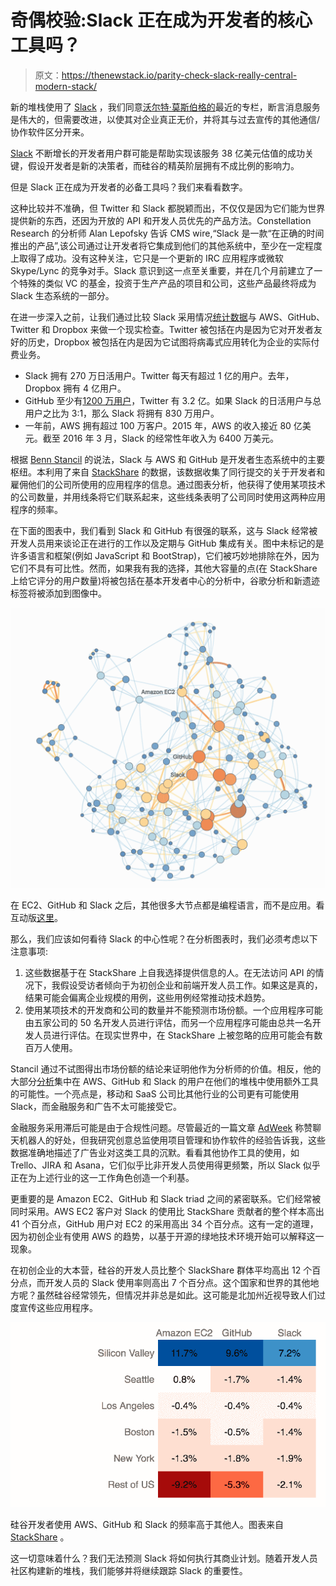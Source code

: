 # 奇偶校验:Slack 正在成为开发者的核心工具吗？

> 原文：<https://thenewstack.io/parity-check-slack-really-central-modern-stack/>

新的堆栈使用了 [Slack](https://slack.com/) ，我们同意[沃尔特·莫斯伯格的](http://recode.net/2016/04/13/mossberg-slack-improvements-distraction/)最近的专栏，断言消息服务是伟大的，但需要改进，以使其对企业真正无价，并将其与过去宣传的其他通信/协作软件区分开来。

[Slack](https://thenewstack.io/slack-new-model-business-process-software/) 不断增长的开发者用户群可能是帮助实现该服务 38 亿美元估值的成功关键，假设开发者是新的决策者，而硅谷的精英阶层拥有不成比例的影响力。

但是 Slack 正在成为开发者的必备工具吗？我们来看看数字。

这种比较并不准确，但 Twitter 和 Slack 都脱颖而出，不仅仅是因为它们能为世界提供新的东西，还因为开放的 API 和开发人员优先的产品方法。Constellation Research 的分析师 Alan Lepofsky 告诉 CMS wire,“Slack 是一款“在正确的时间推出的产品”,该公司通过让开发者将它集成到他们的其他系统中，至少在一定程度上取得了成功。没有这种关注，它只是一个更新的 IRC 应用程序或微软 Skype/Lync 的竞争对手。Slack 意识到这一点至关重要，并在几个月前建立了一个特殊的类似 VC 的基金，投资于生产产品的项目和公司，这些产品最终将成为 Slack 生态系统的一部分。

在进一步深入之前，让我们通过比较 Slack 采用情况[统计数据](http://expandedramblings.com/index.php/slack-statistics/)与 AWS、GitHub、Twitter 和 Dropbox 来做一个现实检查。Twitter 被包括在内是因为它对开发者友好的历史，Dropbox 被包括在内是因为它试图将病毒式应用转化为企业的实际付费业务。

*   Slack 拥有 270 万日活用户。Twitter 每天有超过 1 亿的用户。去年，Dropbox 拥有 4 亿用户。
*   GitHub 至少有[1200 万用户](https://en.wikipedia.org/wiki/GitHub)，Twitter 有 3.2 亿。如果 Slack 的日活用户与总用户之比为 3:1，那么 Slack 将拥有 830 万用户。
*   一年前，AWS 拥有超过 100 万客户。2015 年，AWS 的收入接近 80 亿美元。截至 2016 年 3 月，Slack 的经常性年收入为 6400 万美元。

根据 [Benn Stancil](https://twitter.com/bennstancil) 的说法，Slack 与 AWS 和 GitHub 是开发者生态系统中的主要枢纽。本利用了来自 [StackShare](http://stackshare.io/) 的数据，该数据收集了同行提交的关于开发者和雇佣他们的公司所使用的应用程序的信息。通过图表分析，他获得了使用某项技术的公司数量，并用线条将它们联系起来，这些线条表明了公司同时使用这两种应用程序的频率。

在下面的图表中，我们看到 Slack 和 GitHub 有很强的联系，这与 Slack 经常被开发人员用来谈论正在进行的工作以及定期与 GitHub 集成有关。图中未标记的是许多语言和框架(例如 JavaScript 和 BootStrap)，它们被巧妙地排除在外，因为它们不具有可比性。然而，如果我有我的选择，其他大容量的点(在 StackShare 上给它评分的用户数量)将被包括在基本开发者中心的分析中，谷歌分析和新遗迹标签将被添加到图像中。

![Stackshare Graph Analysis](img/356e07d3ce921d451fbf721204e108d5.png)

在 EC2、GitHub 和 Slack 之后，其他很多大节点都是编程语言，而不是应用。看互动版[这里](https://modeanalytics.com/benn/reports/c03f88db299f)。

那么，我们应该如何看待 Slack 的中心性呢？在分析图表时，我们必须考虑以下注意事项:

1.  这些数据基于在 StackShare 上自我选择提供信息的人。在无法访问 API 的情况下，我假设受访者倾向于为初创企业和前端开发人员工作。如果这是真的，结果可能会偏离企业规模的用例，这些用例经常推动技术趋势。
2.  使用某项技术的开发商和公司的数量并不能预测市场份额。一个应用程序可能由五家公司的 50 名开发人员进行评估，而另一个应用程序可能由总共一名开发人员进行评估。在现实世界中，在 StackShare 上被忽略的应用可能会有数百万人使用。

Stancil 通过不试图得出市场份额的结论来证明他作为分析师的价值。相反，他的大部分[分析](http://stackshare.io/posts/the-next-generation-of-software-stacks)集中在 AWS、GitHub 和 Slack 的用户在他们的堆栈中使用额外工具的可能性。一个亮点是，移动和 SaaS 公司比其他行业的公司更有可能使用 Slack，而金融服务和广告不太可能接受它。

金融服务采用滞后可能是由于合规性问题。尽管最近的一篇文章 [AdWeek](http://www.adweek.com/news/technology/agency-much-more-productive-it-started-using-chat-software-connect-clients-170695) 称赞聊天机器人的好处，但我研究创意总监使用项目管理和协作软件的经验告诉我，这些数据准确地描述了广告业对这类工具的沉默。看看其他协作工具的使用，如 Trello、JIRA 和 Asana，它们似乎比非开发人员使用得更频繁，所以 Slack 似乎正在为上述行业的这一工作角色创造一个利基。

更重要的是 Amazon EC2、GitHub 和 Slack triad 之间的紧密联系。它们经常被同时采用。AWS EC2 客户对 Slack 的使用比 StackShare 贡献者的整个样本高出 41 个百分点，GitHub 用户对 EC2 的采用高出 34 个百分点。这有一定的道理，因为初创企业有使用 AWS 的趋势，以基于开源的绿地技术环境开始可以解释这一现象。

在初创企业的大本营，硅谷的开发人员比整个 SlackShare 群体平均高出 12 个百分点，而开发人员的 Slack 使用率则高出 7 个百分点。这个国家和世界的其他地方呢？虽然硅谷经常领先，但情况并非总是如此。这可能是北加州近视导致人们过度宣传这些应用程序。

![Silicon Valley developers use AWS, GitHub and Slack more often than others.](img/fd8c28ec1339ad834dca20b9499a20fa.png)

硅谷开发者使用 AWS、GitHub 和 Slack 的频率高于其他人。图表来自 [StackShare](http://stackshare.io/posts/the-next-generation-of-software-stacks) 。

这一切意味着什么？我们无法预测 Slack 将如何执行其商业计划。随着开发人员社区构建新的堆栈，我们能够并将继续跟踪 Slack 的重要性。

<svg xmlns:xlink="http://www.w3.org/1999/xlink" viewBox="0 0 68 31" version="1.1"><title>Group</title> <desc>Created with Sketch.</desc></svg>